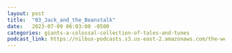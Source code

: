 ```yaml
---
layout: post
title:  "03_Jack_and_the_Beanstalk"
date:   2023-07-09 06:03:00 -0500
categories: giants-a-colossal-collection-of-tales-and-tunes
podcast_link: https://nilbus-podcasts.s3.us-east-2.amazonaws.com/the-well-trained-mind/Giants!%20A%20Colossal%20Collection%20of%20Tales%20and%20Tunes/03_Jack_and_the_Beanstalk.mp3
---
```

